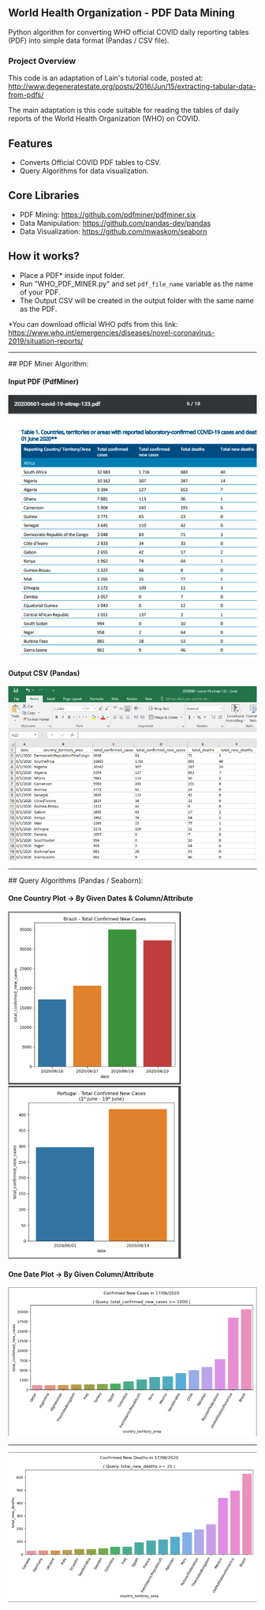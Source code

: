 ## World Health Organization - PDF Data Mining
Python algorithm for converting WHO official COVID daily reporting tables (PDF) into simple data format (Pandas / CSV file).

### Project Overview

This code is an adaptation of Lain's tutorial code, posted at:
http://www.degeneratestate.org/posts/2016/Jun/15/extracting-tabular-data-from-pdfs/

The main adaptation is this code suitable for reading the tables of daily reports of the World Health Organization (WHO) on COVID.

## Features
- Converts Official COVID PDF tables to CSV.
- Query Algorithms for data visualization.

## Core Libraries
- PDF Mining: https://github.com/pdfminer/pdfminer.six
- Data Manipulation: https://github.com/pandas-dev/pandas
- Data Visualization: https://github.com/mwaskom/seaborn 

## How it works?
* Place a PDF* inside input folder.
* Run "WHO_PDF_MINER.py" and set <codE>pdf_file_name</code> variable as the name of your PDF.
* The Output CSV will be created in the output folder with the same name as the PDF.

*You can download official WHO pdfs from this link: https://www.who.int/emergencies/diseases/novel-coronavirus-2019/situation-reports/


<hr/>
## PDF Miner Algorithm:

#### Input PDF (PdfMiner)
<img src="examples_imgs/pdf_miner_input.png"/>

#### Output CSV (Pandas)
<img src="examples_imgs/pdf_miner_output.png"/>

<hr/>
## Query Algorithms (Pandas / Seaborn):

#### One Country Plot -> By Given Dates & Column/Attribute
<img src="examples_imgs/new_cases_by_country.png" width="350"/>  <img src="examples_imgs/new_cases_by_country_compare_dates.png" width="350"/>

#### One Date Plot -> By Given Column/Attribute
<img src="examples_imgs/new_cases_by_date.png"/>
<hr/>
<img src="examples_imgs/new_deaths_by_date.png"/>
